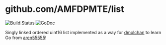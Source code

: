 # github.com/AMFDPMTE/list

[![Build Status](https://travis-ci.org/AMFDPMTE/list.svg?branch=master)](https://travis-ci.org/AMFDPMTE/list) [![GoDoc](https://godoc.org/github.com/AMFDPMTE/list?status.svg)](http://godoc.org/github.com/AMFDPMTE/list)

Singly linked ordered uint16 list implemented as a way for [dmolchan](https://github.com/dmolchan) to learn Go from [aren55555](https://github.com/aren55555)!
